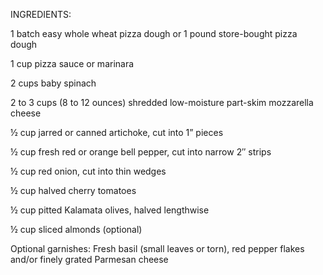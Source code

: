 INGREDIENTS:

1 batch easy whole wheat pizza dough or 1 pound store-bought pizza dough

1 cup pizza sauce or marinara

2 cups baby spinach

2 to 3 cups (8 to 12 ounces) shredded low-moisture part-skim mozzarella cheese

½ cup jarred or canned artichoke, cut into 1” pieces

½ cup fresh red or orange bell pepper, cut into narrow 2″ strips

½ cup red onion, cut into thin wedges

½ cup halved cherry tomatoes

½ cup pitted Kalamata olives, halved lengthwise

½ cup sliced almonds (optional)

Optional garnishes: Fresh basil (small leaves or torn), red pepper flakes and/or finely grated Parmesan cheese

